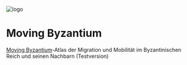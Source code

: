 ![logo](/logo.svg)

# Moving Byzantium

[Moving Byzantium](https://rapp.univie.ac.at/)\-Atlas der Migration und Mobilität im Byzantinischen Reich und seinen Nachbarn (Testversion)
